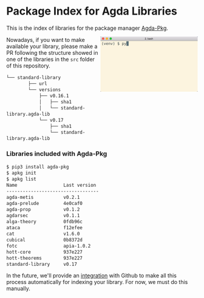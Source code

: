 # Package Index for Agda Libraries

This is the index of libraries for the package manager [Agda-Pkg](http://github.com/agda/agda-pkg).


<img src="https://github.com/agda/agda-pkg/raw/master/assets/installation.gif"
 alt="agda package manager installation" width=256 align="right" />
  

Nowadays, if you want to make available your library, please make a PR
following the structure showed in one of the libraries in the `src`
folder of this repository.

```
└── standard-library
        ├── url
        └── versions
            ├── v0.16.1
            │   ├── sha1
            │   └── standard-library.agda-lib
            └── v0.17
                ├── sha1
                └── standard-library.agda-lib
```

### Libraries included with Agda-Pkg

```
$ pip3 install agda-pkg
$ apkg init
$ apkg list
Name                 Last version 
----------------------------------
agda-metis           v0.2.1       
agda-prelude         4e0caf0      
agda-prop            v0.1.2       
agdarsec             v0.1.1       
alga-theory          0fdb96c
ataca                f12efee
cat                  v1.6.0
cubical              0b8372d        
fotc                 apia-1.0.2   
hott-core            937e227      
hott-theorems        937e227      
standard-library     v0.17        
```

In the future, we'll provide an
[integration](https://github.com/jonaprieto/agda-pkg-server) with
Github to make all this process automatically for indexing your
library. For now, we must do this manually.
